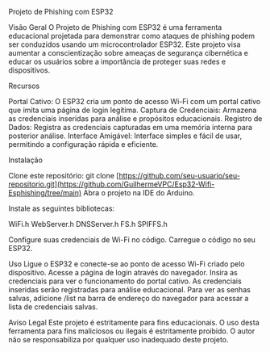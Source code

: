 Projeto de Phishing com ESP32

Visão Geral
O Projeto de Phishing com ESP32 é uma ferramenta educacional projetada para demonstrar como ataques de phishing podem ser conduzidos usando um microcontrolador ESP32. Este projeto visa aumentar a conscientização sobre ameaças de segurança cibernética e educar os usuários sobre a importância de proteger suas redes e dispositivos.

Recursos

Portal Cativo: O ESP32 cria um ponto de acesso Wi-Fi com um portal cativo que imita uma página de login legítima.
Captura de Credenciais: Armazena as credenciais inseridas para análise e propósitos educacionais.
Registro de Dados: Registra as credenciais capturadas em uma memória interna para posterior análise.
Interface Amigável: Interface simples e fácil de usar, permitindo a configuração rápida e eficiente.

Instalação

Clone este repositório: git clone [https://github.com/seu-usuario/seu-repositorio.git](https://github.com/GuilhermeVPC/Esp32-Wifi-Esphishing/tree/main)
Abra o projeto na IDE do Arduino.

Instale as seguintes bibliotecas:

WiFi.h
WebServer.h
DNSServer.h
FS.h
SPIFFS.h

Configure suas credenciais de Wi-Fi no código.
Carregue o código no seu ESP32.

Uso
Ligue o ESP32 e conecte-se ao ponto de acesso Wi-Fi criado pelo dispositivo.
Acesse a página de login através do navegador.
Insira as credenciais para ver o funcionamento do portal cativo.
As credenciais inseridas serão registradas para análise educacional.
Para ver as senhas salvas, adicione /list na barra de endereço do navegador para acessar a lista de credenciais salvas.

Aviso Legal
Este projeto é estritamente para fins educacionais. O uso desta ferramenta para fins maliciosos ou ilegais é estritamente proibido. O autor não se responsabiliza por qualquer uso inadequado deste projeto.

